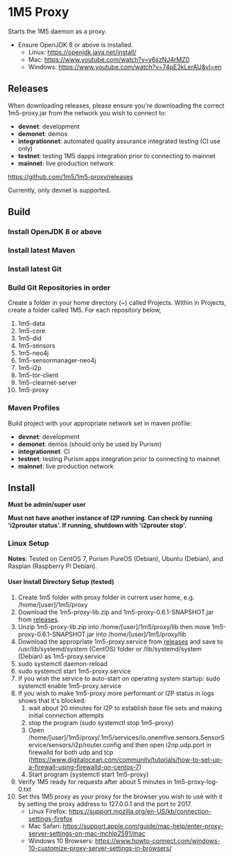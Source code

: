 # 1M5 Proxy
Starts the 1M5 daemon as a proxy.
- Ensure OpenJDK 8 or above is installed.
    - Linux: https://openjdk.java.net/install/
    - Mac: https://www.youtube.com/watch?v=y6szNJ4rMZ0
    - Windows: https://www.youtube.com/watch?v=74pE3kLerAU&vl=en

## Releases
When downloading releases, please ensure you're downloading the correct 1m5-proxy.jar from the network you wish to connect to:
- **devnet**: development
- **demonet**: demos 
- **integrationnet**: automated quality assurance integrated testing (CI use only)
- **testnet**: testing 1M5 dapps integration prior to connecting to mainnet
- **mainnet**: live production network

https://github.com/1m5/1m5-proxy/releases

Currently, only devnet is supported.

## Build

### Install OpenJDK 8 or above

### Install latest Maven

### Install latest Git

### Build Git Repositories in order
Create a folder in your home directory (~) called Projects.
Within in Projects, create a folder called 1M5.
For each repository below, 

1. 1m5-data
2. 1m5-core
3. 1m5-did
4. 1m5-sensors
5. 1m5-neo4j
6. 1m5-sensormanager-neo4j
7. 1m5-i2p
8. 1m5-tor-client
9. 1m5-clearnet-server
10. 1m5-proxy

### Maven Profiles
Build project with your appropriate network set in maven profile:
- **devnet**: development
- **demonet**: demos (should only be used by Purism)
- **integrationnet**: CI
- **testnet**: testing Purism apps integration prior to connecting to mainnet
- **mainnet**: live production network

## Install
**Must be admin/super user**

**Must not have another instance of I2P running. Can check by running 'i2prouter status'. If running, shutdown with 'i2prouter stop'.**

### Linux Setup
**Notes**: Tested on CentOS 7, Purism PureOS (Debian), Ubuntu (Debian), and Raspian (Raspberry Pi Debian).

#### User Install Directory Setup (tested)
1. Create 1m5 folder with proxy folder in current user home, e.g. /home/[user]/1m5/proxy
2. Download the 1m5-proxy-lib.zip and 1m5-proxy-0.6.1-SNAPSHOT.jar from [releases](https://github.com/1m5/1m5-proxy/releases/tag/0.6.1-alpha).
3. Unzip 1m5-proxy-lib.zip into /home/[user]/1m5/proxy/lib then move 1m5-proxy-0.6.1-SNAPSHOT.jar into /home/[user]/1m5/proxy/lib
4. Download the appropriate 1m5-proxy.service from [releases](https://github.com/1m5/1m5-proxy/releases/tag/0.6.1-alpha)
    and save to /usr/lib/systemd/system (CentOS) folder or /lib/systemd/system (Debian) as 1m5-proxy.service
5. sudo systemctl daemon-reload
6. sudo systemctl start 1m5-proxy.service 
7. If you wish the service to auto-start on operating system startup: sudo systemctl enable 1m5-proxy.service
8. If you wish to make 1m5-proxy more performant or I2P status in logs shows that it's blocked:
    1. wait about 20 minutes for I2P to establish base file sets and making initial connection attempts
    2. stop the program (sudo systemctl stop 1m5-proxy)
    3. Open /home/[user]/1m5/proxy/.1m5/services/io.onemfive.sensors.SensorService/sensors/i2p/router.config and then open i2np.udp.port in firewalld for both udp and tcp (https://www.digitalocean.com/community/tutorials/how-to-set-up-a-firewall-using-firewalld-on-centos-7)
    4. Start program (systemctl start 1m5-proxy)
9. Verify 1M5 ready for requests after about 5 minutes in 1m5-proxy-log-0.txt
10. Set this 1M5 proxy as your proxy for the browser you wish to use with it by setting the proxy address to 127.0.0.1 and the port to 2017.
    - Linux Firefox: https://support.mozilla.org/en-US/kb/connection-settings-firefox
    - Mac Safari: https://support.apple.com/guide/mac-help/enter-proxy-server-settings-on-mac-mchlp2591/mac
    - Windows 10 Browsers: https://www.howto-connect.com/windows-10-customize-proxy-server-settings-in-browsers/
